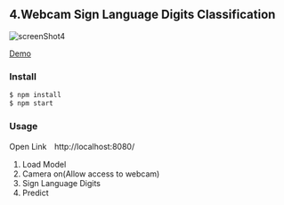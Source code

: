 ## 4.Webcam Sign Language Digits Classification

![screenShot4](https://github.com/PonDad/keras_js_examples/blob/master/4_webcam_sign_language_digits_classification/static/img/screenshot_4.png)

[Demo](https://webcam-sign-language-digit.herokuapp.com/)

### Install

```bash
$ npm install
$ npm start
```

### Usage

Open Link　http://localhost:8080/

1. Load Model
2. Camera on(Allow access to webcam)
3. Sign Language Digits
4. Predict
